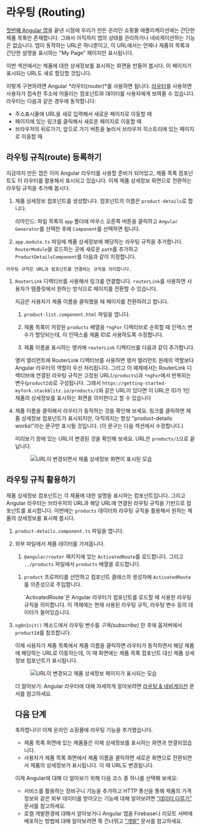 <!--
# Routing
-->
# 라우팅 (Routing)

<!--
At the end of [Your First App](start "Getting Started: Your First App"), the online store application has a basic product catalog. 
The app doesn't have any variable states or navigation. 
There is one URL, and that URL always displays the "My Store" page with a list of products and their descriptions. 

In this section, you'll extend the app to display full product details in separate pages, with their own URLs.

To do this, you'll use the Angular *router*. 
The Angular [router](guide/glossary#router "router definition") enables you to show different components and data to the user based on where the user is in the application. 
The router enables navigation from one view to the next as users perform application tasks: 

* Enter a URL in the address bar, and the browser navigates to a corresponding page.
* Click links on the page, and the browser navigates to a new page.
* Click the browser's back and forward buttons, and the browser navigates backward and forward through the history of pages you've seen.
-->
[첫번째 Angular 앱](start "시작하기: 첫번째 앱 만들기")을 끝낸 시점에 우리가 만든 온라인 쇼핑몰 애플리케이션에는 간단한 제품 목록만 존재합니다.
그래서 아직까지 앱의 상태를 관리하거나 네비게이션하는 기능은 없습니다.
앱이 동작하는 URL은 하나뿐이고, 이 URL에서는 언제나 제품의 목록과 간단한 설명을 표시하는 "My Page" 페이지만 표시됩니다.

이번 섹션에서는 제품에 대한 상세정보를 표시하는 화면을 만들어 봅시다. 이 페이지가 표시되는 URL도 새로 할당할 것입니다.

이렇게 구현하려면 Angular *라우터(router)*를 사용하면 됩니다.
[라우터](guide/glossary#router "router definition")를 사용하면 사용자가 접속한 주소에 어울리는 컴포넌트와 데이터를 사용자에게 보여줄 수 있습니다.
라우터는 다음과 같은 경우에 동작합니다:

* 주소표시줄에 URL을 새로 입력해서 새로운 페이지로 이동할 때
* 페이지에 있는 링크를 클릭해서 새로운 페이지로 이동할 때
* 브라우저의 뒤로가기, 앞으로 가기 버튼을 눌러서 브라우저 히스토리에 있는 페이지로 이동할 때

<!--
## Registering a route
-->
## 라우팅 규칙(route) 등록하기

<!--
The app is already set up to use the Angular router and to use routing to navigate to the product list component you modified earlier. Let's define a route to show individual product details.

1. Generate a new component for product details. Give the component the name `product-details`.

    Reminder: In the file list, right-click the `app` folder, choose `Angular Generator` and `Component`. 

1. In `app.module.ts`, add a route for product details, with a `path` of `products/:productId` and `ProductDetailsComponent` for the `component`.
-->
지금까지 만든 앱은 이미 Angular 라우터를 사용할 준비가 되어있고, 제품 목록 컴포넌트도 이 라우터를 활용해서 표시되고 있습니다. 이제 제품 상세정보 화면으로 전환하는 라우팅 규칙을 추가해 봅시다.

1. 제품 상세정보 컴포넌트를 생성합니다. 컴포넌트의 이름은 `product-details`로 합니다.

    리마인드: 파일 목록의 `app` 폴더에 마우스 오른쪽 버튼을 클릭하고 `Angular Generator`를 선택한 후에 `Component`를 선택하면 됩니다.

1. `app.module.ts` 파일에 제품 상세정보에 해당하는 라우팅 규칙을 추가합니다. `RouterModule`을 로드하는 곳에 새로운 `path`를 추가하고 `ProductDetailsComponent`를 다음과 같이 지정합니다.

    <code-example header="src/app/app.module.ts" path="getting-started/src/app/app.module.ts" region="product-details-route">
    </code-example>
<!--    
    A route associates one or more URL paths with a component.

1. Define a link using the `RouterLink` directive. The `routerLink` defines how the user navigates to the route (or URL) declaratively
    in the component template.

    We want the user to click a product name to display the details for that product. 

    1. Open `product-list.component.html`.

    1. Update the `*ngFor` directive to assign each index in the `products` array to the `productId` variable when iterating over the list.
    
    1. Modify the product name anchor to include a `routerLink`.
-->
    라우팅 규칙은 URL과 컴포넌트를 연결하는 규칙을 의미합니다.

1. `RouterLink` 디렉티브를 사용해서 링크를 연결합니다. `routerLink`를 사용하면 사용자가 템플릿에서 원하는 방식으로 페이지를 전환할 수 있습니다.

    지금은 사용자가 제품 이름을 클릭했을 때 페이지를 전환하려고 합니다.

    1. `product-list.component.html` 파일을 엽니다.

    1. 제품 목록이 저장된 `products` 배열을 `*ngFor` 디렉티브로 순회할 때 인덱스 변수가 할당되는데, 이 인덱스를 제품 ID로 사용하도록 수정합니다.
    
    1. 제품 이름을 표시하는 앵커에 `routerLink` 디렉티브를 다음과 같이 추가합니다.

    <code-example header="src/app/product-list/product-list.component.html" path="getting-started/src/app/product-list/product-list.component.html" region="router-link">
    </code-example>

    <!-- 
    To do: I see a comment line with ellipses between the closing of h3 and div. It's an interesting way to show that we've clipped out some code. Should we use this elsewhere? 
    -->

      <!--
      The RouterLink directive gives the router control over the anchor element. In this case, the route (URL) contains one fixed segment (`/products`) and the final segment is variable, inserting the id property of the current product. For example, the URL for a product with an `id` of 1 will be similar to `https://getting-started-myfork.stackblitz.io/products/1`. 
      -->
      앵커 엘리먼트에 RouterLink 디렉티브를 사용하면 앵커 엘리먼트 원래의 역할보다 Angular 라우터의 역할이 우선 처리됩니다. 그리고 이 예제에서는 RouterLink 디렉티브에 연결된 라우팅 규칙은 고정된 URL(`/products`)과 `*ngFor`에서 반복되는 변수(`productId`)로 구성됩니다. 그래서 `https://getting-started-myfork.stackblitz.io/products/1`와 같은 URL이 있다면 이 URL은 ID가 1인 제품의 상세정보를 표시하는 화면을 의미한다고 할 수 있습니다 

<!--
1. Test the router by clicking a product name. The app displays the product details component, which currently always says "product-details works!" (We'll fix this in the next section.)

    Notice that the URL in the preview window changes. The final segment is `products/1`.
-->
4. 제품 이름을 클릭해서 라우터가 동작하는 것을 확인해 보세요. 링크를 클릭하면 제품 상세정보 컴포넌트가 표시되지만, 아직까지는 항상 "product-details works!"라는 문구만 표시될 것입니다. (이 문구는 다음 섹션에서 수정합니다.)

    미리보기 창에 있는 URL이 변경된 것을 확인해 보세요. URL은 `products/1`으로 끝납니다.

    <figure>
      <!--
      <img src="generated/images/guide/start/product-details-works.png" alt="Product details page with updated URL">
      -->
      <img src="generated/images/guide/start/product-details-works.png" alt="URL이 변경되면서 제품 상세정보 화면이 표시된 모습">
    </figure>

    
<!--
## Using route information
-->
## 라우팅 규칙 활용하기

<!--
The product details component handles the display of each product. The Angular Router displays components based on the browser's URL and your defined routes. You'll use the Angular Router to combine the `products` data and route information to display the specific details for each product.

1. Open `product-details.component.ts`

1. Arrange to use product data from an external file. 

    1. Import `ActivatedRoute` from the `@angular/router` package, and the `products` array from `../products`.
-->
제품 상세정보 컴포넌트는 각 제품에 대한 설명을 표시하는 컴포넌트입니다. 그리고 Angular 라우터는 브라우저의 URL과 해당 URL에 연결된 라우팅 규칙을 기반으로 컴포넌트를 표시합니다. 이번에는 `products` 데이터와 라우팅 규칙을 활용해서 원하는 제품의 상세정보를 표시해 봅시다.

1. `product-details.component.ts` 파일을 엽니다.

1. 외부 파일에서 제품 데이터를 가져옵니다. 

    1. `@angular/router` 패키지에 있는 `ActivatedRoute`를 로드합니다. 그리고 `../products` 파일에서 `products` 배열을 로드합니다.

        <code-example header="src/app/product-details/product-details.component.ts" path="getting-started/src/app/product-details/product-details.component.1.ts" region="imports">
        </code-example>
    <!--
    1. Define the `product` property and inject the `ActivatedRoute` into the constructor.
    -->
    1. `product` 프로퍼티를 선언하고 컴포넌트 클래스의 생성자에 `ActivatedRoute`를 의존성으로 주입합니다.

        <code-example header="src/app/product-details/product-details.component.ts" path="getting-started/src/app/product-details/product-details.component.1.ts" region="props-methods">
        </code-example>
        <!--
        The `ActivatedRoute` is specific to each routed component loaded by the Angular Router. It contains information about the
        route, its parameters, and additional data associated with the route.
        -->
        `ActivatedRoute`은 Angular 라우터가 컴포넌트를 로드할 때 사용한 라우팅 규칙을 의미합니다. 이 객체에는 현재 사용된 라우팅 규칙, 라우팅 변수 등의 데이터가 들어있습니다.

        <!-- 
        To do: This is the first time we inject anything into a component. Should we mention it here? There's also a comment about maybe explaining it a bit in the services section (in data.md).
        -->

<!--
1. In the `ngOnInit()` method, _subscribe_ to route params and fetch the product based on the `productId`.
-->
3. `ngOnInit()` 메소드에서 라우팅 변수를 _구독(subscribe)_ 한 후에 옵저버에서 `productId`를 참조합니다.

    <code-example path="getting-started/src/app/product-details/product-details.component.1.ts" region="get-product">
    </code-example>

    <!--
    The route parameters correspond to the path variables defined in the route. The `productId` is provided from
    the URL that was matched to the route. You use the `productId` to display the details for each unique product. 

1. Update the template to display product details information inside an `*ngIf`.
-->
    라우팅 변수는 라우팅 규칙에 사용된 path 변수에 따라 달라집니다. 그리고 이 예제에서는 위에서 정의한 라우팅 규칙에 따라 `productId`가 라우팅 변수로 사용되었습니다. `productId` 변수는 특정 제품을 구분하는 용도로 사용합니다.

1. 템플릿에서 제품의 상세정보가 표시되는 영역을 `*ngIf`로 감쌉니다.

    <code-example header="src/app/product-details/product-details.component.html" path="getting-started/src/app/product-details/product-details.component.html" region="details">
    </code-example>

<!--
Now, when the user clicks on a name in the product list, the router navigates you to the distinct URL for the product, swaps out the product list component for the product details component, and displays the product details. 
-->
이제 사용자가 제품 목록에서 제품 이름을 클릭하면 라우터가 동작하면서 해당 제품에 해당하는 URL로 이동하는데, 이 때 화면에는 제품 목록 컴포넌트 대신 제품 상세정보 컴포넌트가 표시됩니다.

  <figure>
    <!--
    <img src="generated/images/guide/start/product-details-routed.png" alt="Product details page with updated URL and full details displayed">
    -->
    <img src="generated/images/guide/start/product-details-routed.png" alt="URL이 변경되고 제품 상세정보 페이지가 표시되는 모습">
  </figure>



<div class="alert is-helpful">

<!--
Learn more: See [Routing & Navigation](guide/router "Routing & Navigation") for more information about the Angular router. 
-->
더 알아보기: Angular 라우터에 대해 자세하게 알아보려면 [라우팅 & 네비게이션](guide/router "라우팅 & 네비게이션") 문서를 참고하세요.

</div>


<!--
## Next steps
-->
## 다음 단계

<!--
Congratulations! You have integrated routing into your online store.

* Products are linked from the product list page to individual products
* Users can click on a product name from the list to see details in a new view, with a distinct URL (route)

To continue exploring Angular, choose either of the following options:
* [Continue to the "Managing Data" section](start/data "Getting Started: Managing Data") to add the shopping cart feature, using a service to manage the cart data and using HTTP to retrieve external data for shipping prices. 
* [Skip ahead to the Deployment section](start/deployment "Getting Started: Deployment") to deploy your app to Firebase or move to local development. 
-->
축하합니다! 이제 온라인 쇼핑몰에 라우팅 기능을 추가했습니다.

* 제품 목록 화면에 있는 제품들은 이제 상세정보를 표시하는 화면과 연결되었습니다.
* 사용자가 제품 목록 화면에서 제품 이름을 클릭하면 새로운 화면으로 전환되면서 제품의 상세정보가 표시됩니다. 이 때 URL도 변경됩니다.

이제 Angular에 대해 더 알아보기 위해 다음 코스 중 하나를 선택해 보세요:
* 서비스를 활용하는 장바구니 기능을 추가하고 HTTP 통신을 통해 제품의 가격정보와 같은 외부 데이터를 받아오는 기능에 대해 알아보려면 ["데이터 다루기"](start/data "시작하기: 데이터 다루기") 문서를 참고하세요.
* 로컬 개발환경에 대해서 알아보거나 Angular 앱을 Firebase나 리모트 서버에 배포하는 방법에 대해 알아보려면 쭉 건너뛰고 ["개발"](start/deployment "시작하기: 배포") 문서를 참고하세요.

